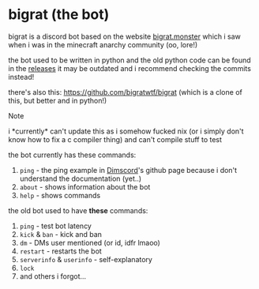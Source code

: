 # bigrat (the bot)
bigrat is a discord bot based on the website [bigrat.monster](https://bigrat.monster) which i saw when i was in the minecraft anarchy community (oo, lore!)

the bot used to be written in python and the old python code can be found in the [releases](https://github.com/soswav/bigrat/releases) it may be outdated and i recommend checking the commits instead!

there's also this: https://github.com/bigratwtf/bigrat (which is a clone of this, but better and in python!)

>[!NOTE]
>i \*currently\* can't update this as i somehow fucked nix (or i simply don't know how to fix a c compiler thing) and can't compile stuff to test

the bot currently has these commands:
1. `ping` - the ping example in [Dimscord](https://github.com/krisppurg/dimscord)'s github page because i don't understand the documentation (yet..)
2. `about` - shows information about the bot
3. `help` - shows commands

the old bot used to have **these** commands:
1. `ping` - test bot latency
2. `kick` & `ban` - kick and ban
3. `dm` - DMs user mentioned (or id, idfr lmaoo)
4. `restart` - restarts the bot
5. `serverinfo` & `userinfo` - self-explanatory
6. `lock`
7. and others i forgot...

